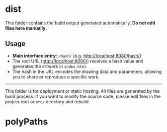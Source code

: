# dist

This folder contains the build output generated automatically. **Do not edit files here manually.**

## Usage

- **Main interface entry:** `/hash/` (e.g. [http://localhost:8080/hash/](http://localhost:8080/hash/))
- The root URL ([http://localhost:8080/](http://localhost:8080/)) receives a hash value and generates the artwork in `index.html`.
- The hash in the URL encodes the drawing data and parameters, allowing you to share or reproduce a specific work.



---

This folder is for deployment or static hosting. All files are generated by the build process. If you want to modify the source code, please edit files in the project root or `src/` directory and rebuild.

# polyPaths
